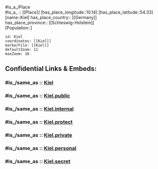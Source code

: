 ﻿---
confidential: public
isDeleted: false
location:
- 54.33
- 10.14
mapmarker: city
mapzoom:
- 7
- 12
SpocWebEntityId: 31419
tags:
- geo/City
type: City
---

#is_a_/Place  
#is_a_ :: [[Place]] 
[has_place_longitude::10.14] 
[has_place_latitude::54.33] 
[name::Kiel] 
has_place_country:: [[Germany]]  
has_place_province:: [[Schleswig-Holstein]]  
[Population::] 



```leaflet
id: Kiel
coordinates: [[Kiel]] 
markerFile: [[Kiel]] 
defaultZoom: 11 
maxZoom: 18
```


## Confidential Links & Embeds: 

### #is_/same_as :: [Kiel](/_Standards/Earth/Continent/Europe/Europe~Central/Germany/Germany~West/Schleswig-Holstein/counties~SH/Kiel.md) 

### #is_/same_as :: [Kiel.public](/_public/Earth/Continent/Europe/Europe~Central/Germany/Germany~West/Schleswig-Holstein/counties~SH/Kiel.public.md) 

### #is_/same_as :: [Kiel.internal](/_internal/Earth/Continent/Europe/Europe~Central/Germany/Germany~West/Schleswig-Holstein/counties~SH/Kiel.internal.md) 

### #is_/same_as :: [Kiel.protect](/_protect/Earth/Continent/Europe/Europe~Central/Germany/Germany~West/Schleswig-Holstein/counties~SH/Kiel.protect.md) 

### #is_/same_as :: [Kiel.private](/_private/Earth/Continent/Europe/Europe~Central/Germany/Germany~West/Schleswig-Holstein/counties~SH/Kiel.private.md) 

### #is_/same_as :: [Kiel.personal](/_personal/Earth/Continent/Europe/Europe~Central/Germany/Germany~West/Schleswig-Holstein/counties~SH/Kiel.personal.md) 

### #is_/same_as :: [Kiel.secret](/_secret/Earth/Continent/Europe/Europe~Central/Germany/Germany~West/Schleswig-Holstein/counties~SH/Kiel.secret.md)

